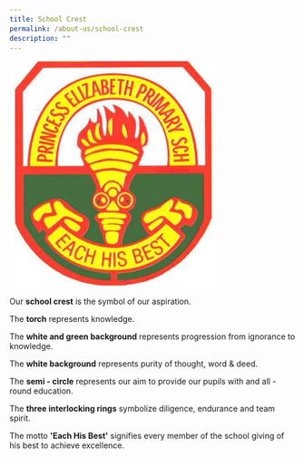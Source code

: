 ```yaml
---
title: School Crest
permalink: /about-us/school-crest
description: ""
---
```

![](/images/schoollogo.jpg)

Our **school crest** is the symbol of our aspiration.

  

The **torch** represents knowledge.

  

The **white and green background** represents progression from ignorance to knowledge.

  

The **white background** represents purity of thought, word & deed.

  

The **semi - circle** represents our aim to provide our pupils with and all - round education.


The **three interlocking rings** symbolize diligence, endurance and team spirit.

  
The motto **'Each His Best'** signifies every member of the school giving of his best to achieve excellence.

